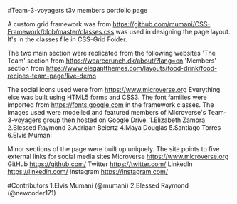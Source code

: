 #Team-3-voyagers
t3v members portfolio page

A custom grid framework was from https://github.com/mumani/CSS-Framework/blob/master/classes.css was used in designing the page layout. It's in the classes file in CSS-Grid Folder.

The two main section were replicated from the following websites
    'The Team' section from  https://wearecrunch.dk/about/?lang=en
    'Members'  section from  https://www.elegantthemes.com/layouts/food-drink/food-recipes-team-page/live-demo


The social icons used were from https://www.microverse.org Everything else was built using HTML5 forms and CSS3.
The font families were imported from https://fonts.google.com in the framework classes.
The images used were modelled and featured members of Microverse's Team-3-voyagers group then hosted on Google Drive.
    1.Elizabeth Zamora
    2.Blessed Raymond
    3.Adriaan Beiertz
    4.Maya Douglas
    5.Santiago Torres
    6.Elvis Mumani

Minor sections of the page were built up uniquely.
The site points to five external links for social media sites
    Microverse  https://www.microverse.org
    GitHub      https://github.com/
    Twitter     https://twitter.com/
    LinkedIn    https://linkedin.com/
    Instagram   https://instagram.com/

#Contributors
1.Elvis Mumani (@mumani)
2.Blessed Raymond (@newcoder171)
